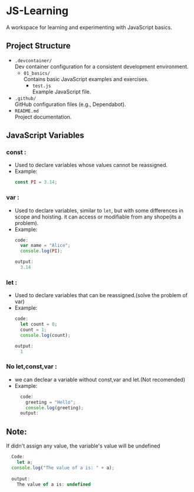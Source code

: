 # JS-Learning

A workspace for learning and experimenting with JavaScript basics.

## Project Structure

- `.devcontainer/`  
  Dev container configuration for a consistent development environment.
  - `01_basics/`  
    Contains basic JavaScript examples and exercises.
    - `test.js`  
      Example JavaScript file.
- `.github/`  
  GitHub configuration files (e.g., Dependabot).
- `README.md`  
  Project documentation.

## JavaScript Variables

### const :
- Used to declare variables whose values cannot be reassigned.
- Example:
  ```js
  const PI = 3.14;
  ```


### var :
- Used to declare variables, similar to `let`, but with some differences in scope and hoisting. it can access or modifiable from any shope(its a problem).
- Example:
  ```js
  code:
    var name = "Alice";
    console.log(PI);

  output:
    3.14

  ```

### let :
- Used to declare variables that can be reassigned.(solve the problem of var)
- Example:
  ```js
  code:
    let count = 0;
    count = 1;
    console.log(count);

  output:
    1
  ```

### No let,const,var :
- we can declear a variable without const,var and let.(Not recomended)
- Example:
  ```js
    code:
      greeting = "Hello";
      console.log(greeting);
    output:
  ```
## Note:
  If didn't assign any value, the variable's value will be undefined
  ```js
    Code:
      let a;
    console.log("The value of a is: " + a);
    
    output:
      The value of a is: undefined
  ```